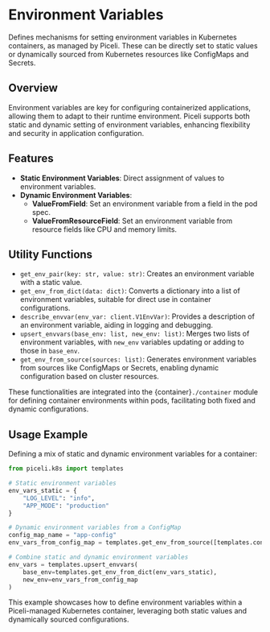 # Environment Variables

Defines mechanisms for setting environment variables in Kubernetes containers, as managed by Piceli. These can be directly set to static values or dynamically sourced from Kubernetes resources like ConfigMaps and Secrets.

## Overview

Environment variables are key for configuring containerized applications, allowing them to adapt to their runtime environment. Piceli supports both static and dynamic setting of environment variables, enhancing flexibility and security in application configuration.

## Features

- **Static Environment Variables**: Direct assignment of values to environment variables.
- **Dynamic Environment Variables**:
  - **ValueFromField**: Set an environment variable from a field in the pod spec.
  - **ValueFromResourceField**: Set an environment variable from resource fields like CPU and memory limits.

## Utility Functions

- `get_env_pair(key: str, value: str)`: Creates an environment variable with a static value.
- `get_env_from_dict(data: dict)`: Converts a dictionary into a list of environment variables, suitable for direct use in container configurations.
- `describe_envvar(env_var: client.V1EnvVar)`: Provides a description of an environment variable, aiding in logging and debugging.
- `upsert_envvars(base_env: list, new_env: list)`: Merges two lists of environment variables, with `new_env` variables updating or adding to those in `base_env`.
- `get_env_from_source(sources: list)`: Generates environment variables from sources like ConfigMaps or Secrets, enabling dynamic configuration based on cluster resources.

These functionalities are integrated into the {container}`./container` module for defining container environments within pods, facilitating both fixed and dynamic configurations.

## Usage Example

Defining a mix of static and dynamic environment variables for a container:

```python
from piceli.k8s import templates

# Static environment variables
env_vars_static = {
    "LOG_LEVEL": "info",
    "APP_MODE": "production"
}

# Dynamic environment variables from a ConfigMap
config_map_name = "app-config"
env_vars_from_config_map = templates.get_env_from_source([templates.configmap.ConfigMap(name=config_map_name)])

# Combine static and dynamic environment variables
env_vars = templates.upsert_envvars(
    base_env=templates.get_env_from_dict(env_vars_static),
    new_env=env_vars_from_config_map
)
```

This example showcases how to define environment variables within a Piceli-managed Kubernetes container, leveraging both static values and dynamically sourced configurations.
